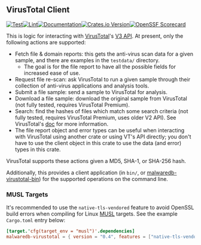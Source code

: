 ## VirusTotal Client
[![Test](https://github.com/malwaredb/vt-client/actions/workflows/test.yml/badge.svg)](https://github.com/malwaredb/vt-client/actions/workflows/test.yml)[![Lint](https://github.com/malwaredb/vt-client/actions/workflows/lint.yml/badge.svg)](https://github.com/malwaredb/vt-client/actions/workflows/lint.yml)[![Documentation](https://docs.rs/malwaredb-virustotal/badge.svg)](https://docs.rs/malwaredb-virustotal/)[![Crates.io Version](https://img.shields.io/crates/v/malwaredb-virustotal)](https://crates.io/crates/malwaredb-virustotal)[![OpenSSF Scorecard](https://api.securityscorecards.dev/projects/github.com/malwaredb/vt-client/badge)](https://securityscorecards.dev/viewer/?uri=github.com/malwaredb/vt-client)

This is logic for interacting with [VirusTotal](https://www.virustotal.com)'s [V3 API](https://virustotal.readme.io/reference/overview). At present, only the following actions are supported:
* Fetch file & domain reports: this gets the anti-virus scan data for a given sample, and there are examples in the `testdata/` directory.
  * The goal is for the file report to have all the possible fields for increased ease of use.
* Request file re-scan: ask VirusTotal to run a given sample through their collection of anti-virus applications and analysis tools.
* Submit a file sample: send a sample to VirusTotal for analysis.
* Download a file sample: download the original sample from VirusTotal (not fully tested, requires VirusTotal Premium).
* Search: find the hashes of files which match some search criteria (not fully tested, requires VirusTotal Premium, uses older V2 API). See VirusTotal's [doc](https://virustotal.readme.io/v2.0/reference/file-search) for more information.
* The file report object and error types can be useful when interacting with VirusTotal using another crate or using VT's API directly; you don't have to use the client object in this crate to use the data (and error) types in this crate.

VirusTotal supports these actions given a MD5, SHA-1, or SHA-256 hash.

Additionally, this provides a client application (in `bin/`, or [malwaredb-virustotal-bin](https://crates.io/crates/malwaredb-virustotal-bin)) for the supported operations on the command line.

### MUSL Targets
It's recommended to use the `native-tls-vendored` feature to avoid OpenSSL build errors when compiling for Linux [MUSL](https://musl.libc.org/) targets. See the example `Cargo.toml` entry below:

```toml
[target.'cfg(target_env = "musl")'.dependencies]
malwaredb-virustotal = { version = "0.4", features = ["native-tls-vendored"] }
```
